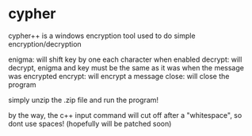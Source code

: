 # cypher
cypher++ is a windows encryption tool used to do simple encryption/decryption

enigma: will shift key by one each character when enabled
decrypt: will decrypt, enigma and key must be the same as it was when the message was encrypted
encrypt: will encrypt a message
close: will close the program

simply unzip the .zip file and run the program!

by the way, the c++ input command will cut off after a "whitespace", so dont use spaces!
(hopefully will be patched soon)
